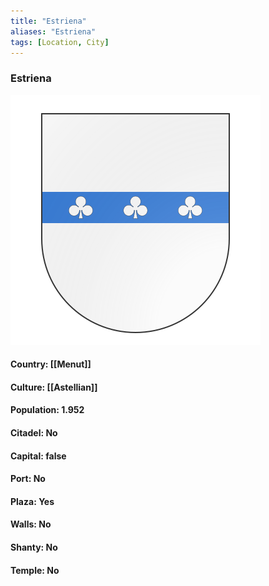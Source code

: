 ```yaml
---
title: "Estriena"
aliases: "Estriena"
tags: [Location, City]
---
```

### Estriena
![](attachment/203bf99a6f0f0ba5e081105d64c4b688.svg)

#### Country: [[Menut]]

#### Culture: [[Astellian]]

#### Population: 1.952

#### Citadel: No

#### Capital: false

#### Port: No

#### Plaza: Yes

#### Walls: No

#### Shanty: No

#### Temple: No

